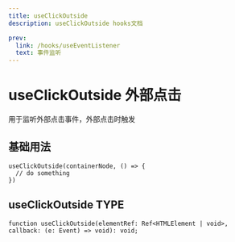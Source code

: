 ```yaml
---
title: useClickOutside
description: useClickOutside hooks文档

prev:
  link: /hooks/useEventListener
  text: 事件监听
---
```


# useClickOutside 外部点击

用于监听外部点击事件，外部点击时触发

## 基础用法

```
useClickOutside(containerNode, () => {
  // do something
})
```

## useClickOutside TYPE

`function useClickOutside(elementRef: Ref<HTMLElement | void>, callback: (e: Event) => void): void;
`
